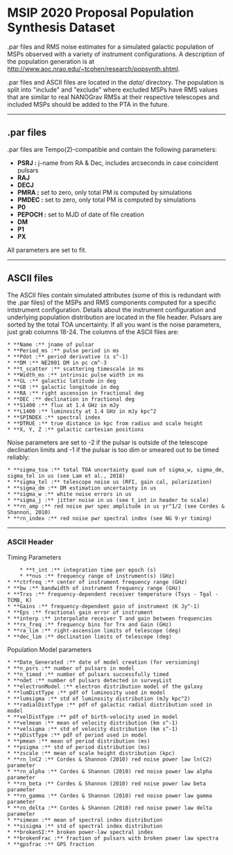 MSIP 2020 Proposal
Population Synthesis Dataset
=======

.par files and RMS noise estimates for a simulated galactic population of MSPs observed with a variety of instrument configurations. A description of the population generation is at http://www.aoc.nrao.edu/~tcohen/research/popsynth.shtml.

.par files and ASCII files are located in the *data/* directory. The population is split into "include" and "exclude" where excluded MSPs have RMS values that are similar to real NANOGrav RMSs at their respective telescopes and included MSPs should be added to the PTA in the future.

----------
## .par files
.par files are Tempo(2)-compatible and contain the following parameters:

* **PSRJ :** j-name from RA & Dec, includes arcseconds in case coincident pulsars
* **RAJ** 
* **DECJ**
* **PMRA :** set to zero, only total PM is computed by simulations
* **PMDEC :** set to zero, only total PM is computed by simulations
* **P0**
* **PEPOCH :** set to MJD of date of file creation
* **DM**
* **P1**
* **PX**

All parameters are set to fit.

-----------
## ASCII files
The ASCII files contain simulated attributes (some of this is redundant with the .par files) of the MSPs and RMS components computed for a specific intstrument configuration. Details about the instrument configuration and underlying population distribution are located in the file header. Pulsars are sorted by the total TOA uncertainty. If all you want is the noise parameters, just grab columns 18-24. The columns of the ASCII files are:

    * **Name :** jname of pulsar
    * **Period_ms :** pulse period in ms
    * **Pdot :** period derivative (s s^-1)
    * **DM :** NE2001 DM in pc cm^-3
    * **t_scatter :** scattering timescale in ms
    * **Width_ms :** intrinsic pulse width in ms
    * **GL :** galactic latitude in deg
    * **GB :** galactic longitude in deg
    * **RA :** right ascension in fractional deg
    * **DEC :** declination in fractional deg
    * **S1400 :** flux at 1.4 GHz in mJy
    * **L1400 :** luminosity at 1.4 GHz in mJy kpc^2
    * **SPINDEX :** spectral index
    * **DTRUE :** true distance in kpc from radius and scale height
    * **X, Y, Z :** galactic cartesian positions

Noise parameters are set to -2 if the pulsar is outside of the telescope
declination limits and -1 if the pulsar is too dim or smeared out to be
timed reliably:

    * **sigma_toa :** total TOA uncertainty quad sum of sigma_w, sigma_dm, sigma_tel in us (see Lam et al., 2018)
    * **sigma_tel :** telescope noise us (RFI, gain cal, polarization)
    * **sigma_dm :** DM estimation uncertainty in us
    * **sigma_w :** white noise errors in us
    * **sigma_j :** jitter noise in us (see t_int in header to scale)
    * **rn_amp :** red noise pwr spec amplitude in us yr^1/2 (see Cordes & Shannon, 2010)
    * **rn_index :** red noise pwr spectral index (see NG 9-yr timing)

----------------
### ASCII Header
Timing Parameters

        * **t_int :** integration time per epoch (s)
        * **nus :** frequency range of instrument(s) (GHz)
	* **ctrfreq :** center of instrument frequency range (GHz)
	* **bw :** bandwidth of instrument frequency range (GHz)
	* **Trxs :** frequency-dependent receiver temperature (Tsys - Tgal - TCMB, K)
	* **Gains :** frequency-dependent gain of instrument (K Jy^-1)
	* **Eps :** fractional gain error of instrument
	* **interp :** interpolate receiver T and gain between frequencies
	* **rx_freq :** frequency bins for Trx and Gain (GHz)
	* **ra_lim :** right-ascension limits of telescope (deg)
	* **dec_lim :** declination limits of telescope (deg)

Population Model parameters

	* **Date_Generated :** date of model creation (for versioning)
	* **n_psrs :** number of pulsars in model
	* **n_timed :** number of pulsars successfully timed
	* **ndet :** number of pulsars detected in surveyList
	* **electronModel :** electron distribution model of the galaxy
	* **lumDistType :** pdf of luminosity used in model
	* **lumsigma :** std of luminosity distribution (mJy kpc^2)
	* **radialDistType :** pdf of galactic radial distribution used in model
	* **velDistType :** pdf of birth-velocity used in model
	* **velmean :** mean of velocity distribution (km s^-1)
	* **velsigma :** std of velocity distribution (km s^-1)
	* **pDistType :** pdf of period used in model
	* **pmean :** mean of period distribution (ms)
	* **psigma :** std of period distribution (ms)
	* **zscale :** mean of scale height distribution (kpc)
	* **rn_lnC2 :** Cordes & Shannon (2010) red noise power law ln(C2) parameter
	* **rn_alpha :** Cordes & Shannon (2010) red noise power law alpha parameter
	* **rn_beta :** Cordes & Shannon (2010) red noise power law beta parameter
	* **rn_gamma :** Cordes & Shannon (2010) red noise power law gamma parameter
	* **rn_delta :** Cordes & Shannon (2010) red noise power law delta parameter
	* **simean :** mean of spectral index distribution
	* **sisigma :** std of spectral index distribution
	* **brokenSI:** broken power-law spectral index
	* **brokenFrac :** fraction of pulsars with broken power law spectra
	* **gpsfrac :** GPS fraction
